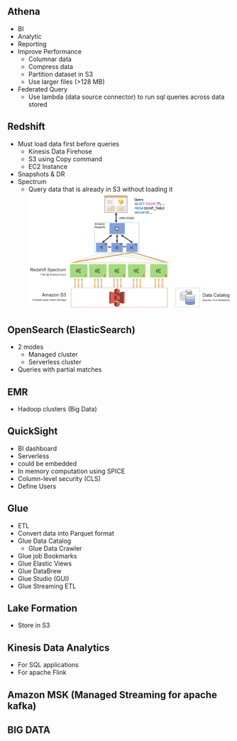 Athena
-
- BI
- Analytic
- Reporting
- Improve Performance
  - Columnar data
  - Compress data
  - Partition dataset in S3
  - Use larger files (>128 MB)
- Federated Query
  - Use lambda (data source connector) to run sql queries across data stored

Redshift
-
- Must load data first before queries
  - Kinesis Data Firehose
  - S3 using Copy command
  - EC2 Instance
- Snapshots & DR
- Spectrum
  - Query data that is already in S3 without loading it
  ![spectrum](../../images/redshift_spectrum-1.gif)


OpenSearch (ElasticSearch)
-
- 2 modes
  - Managed cluster
  - Serverless cluster
- Queries with partial matches

EMR
-
- Hadoop clusters (Big Data)

QuickSight
-
- BI dashboard
- Serverless
- could be embedded
- In memory computation using SPICE
- Column-level security (CLS)
- Define Users

Glue
-
- ETL
- Convert data into Parquet format
- Glue Data Catalog
  - Glue Data Crawler
- Glue job Bookmarks
- Glue Elastic Views
- Glue DataBrew
- Glue Studio (GUI)
- Glue Streaming ETL

Lake Formation
-
- Store in S3

Kinesis Data Analytics
-
- For SQL applications
- For apache Flink

Amazon MSK (Managed Streaming for apache kafka)
-

BIG DATA
-
